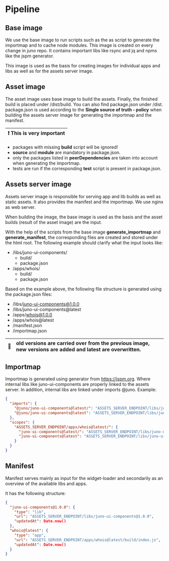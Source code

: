 # Pipeline

## Base image

We use the base image to run scripts such as the as script to generate the importmap and to cache node modules. This image is created on every change in juno repo. It contains important libs like rsync and jq and npms like the jspm generator.

This image is used as the basis for creating images for individual apps and libs as well as for the assets server image.

## Asset image

The asset image uses base image to build the assets. Finally, the finished build is placed under /dist/build. You can also find package.json under /dist. package.json is used according to the **Single source of truth - policy** when building the assets server image for generating the importmap and the manifest.

| :exclamation: This is very important |
| ------------------------------------ |

- packages with missing **build** script will be ignored!
- **source** and **module** are mandatory in package.json.
- only the packages listed in **peerDependencies** are taken into account when generating the importmap.
- tests are run if the corresponding **test** script is present in package.json.

## Assets server image

Assets server image is responsible for serving app and lib builds as well as static assets. It also provides the manifest and the importmap. We use nginx as web server.

When building the image, the base image is used as the basis and the asset builds (result of the asset image) are the input.

With the help of the scripts from the base image **generate_importmap** and **generate_manifest**, the corresponding files are created and stored under the html root. The following example should clarify what the input looks like:

- /libs/juno-ui-components/
  - build/
  - package.json
- /apps/whois/
  - build/
  - package.json

Based on the example above, the following file structure is generated using the package.json files:

- /libs/juno-ui-components@1.0.0
- /libs/juno-ui-components@latest
- /apps/whois@1.0.0
- /apps/whois@latest
- /manifest.json
- /importmap.json

| :memo: | old versions are carried over from the previous image, new versions are added and latest are overwritten. |
| ------ | :-------------------------------------------------------------------------------------------------------- |

## Importmap

Importmap is generated using generator from https://jspm.org. Where internal libs like juno-ui-components are properly linked to the assets server. In addition, internal libs are linked under imports @juno. Example:

```json
{
  "imports": {
    "@juno/juno-ui-components@latest/": "ASSETS_SERVER_ENDPOINT/libs/juno-ui-components@latest/build/",
    "@juno/juno-ui-components@latest": "ASSETS_SERVER_ENDPOINT/libs/juno-ui-components@latest/build/index.js"
  },
  "scopes": {
    "ASSETS_SERVER_ENDPOINT/apps/whois@latest/": {
      "juno-ui-components@latest/": "ASSETS_SERVER_ENDPOINT/libs/juno-ui-components@latest/build/",
      "juno-ui-components@latest": "ASSETS_SERVER_ENDPOINT/libs/juno-ui-components@latest/build/index.js"
    }
  }
}
```

## Manifest

Manifest serves mainly as input for the widget-loader and secondarily as an overview of the available libs and apps.

It has the following structure:

```json
{
  "juno-ui-components@1.0.0": {
    "type": "lib",
    "url": "ASSETS_SERVER_ENDPOINT/libs/juno-ui-components@1.0.0",
    "updatedAt": Date.now()
  },
  "whois@latest": {
    "type": "app",
    "url": "ASSETS_SERVER_ENDPOINT/apps/whois@latest/build/index.js",
    "updatedAt": Date.now()
  }
}
```
